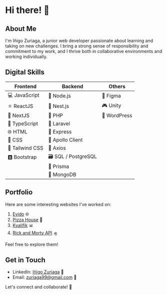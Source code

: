 # Hi there! 👋

## About Me

I'm Iñigo Zuriaga, a junior web developer passionate about learning and taking on new challenges. I bring a strong sense of responsibility and commitment to my work, and I thrive both in collaborative environments and working individually.

## Digital Skills

| Frontend         | Backend         | Others         |
|------------------|-----------------|----------------|
| 💻 JavaScript    | 🚀 Node.js      | 🎨 Figma       |
| ⚛️ ReactJS       | 🐤 Nest.js      | 🎮 Unity       |
| 🚀 NextJS        | 🐘 PHP          | 📝 WordPress   |
| 📝 TypeScript    | 🌟 Laravel      |                |
| 🌐 HTML          | 🚀 Express      |                |
| 🎨 CSS           | 🚀 Apollo Client|                |
| 🎨 Tailwind CSS  | 🚀 Axios        |                |
| 🅱️ Bootstrap     | 🗃️ SQL / PostgreSQL|             | 
|                  | 🚀 Prisma       |                |
|                  | 🍃 MongoDB      |                |

## Portfolio

Here are some interesting websites I've worked on:

1. [Evido](https://website-evido-inigo.vercel.app/) 🌐
2. [Pizza House](https://pizza-house-nu.vercel.app/) 🍕
3. [Kvalifik](https://kvalifik-frontend111.vercel.app/) 📊
4. [Rick and Morty API](https://rick-and-morty-api-seven-mauve.vercel.app/) 🛸

Feel free to explore them!

## Get in Touch

- LinkedIn: [Iñigo Zuriaga](https://www.linkedin.com/in/inigo-zuriaga/) 💼
- Email: zuriaga99@gmail.com 📧

Let's connect and collaborate! 🤝
